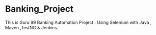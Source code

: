 # Banking_Project
This is Guru 99 Banking Automation Project . Using Selenium with Java , Maven ,TestNG &amp; Jenkins.
